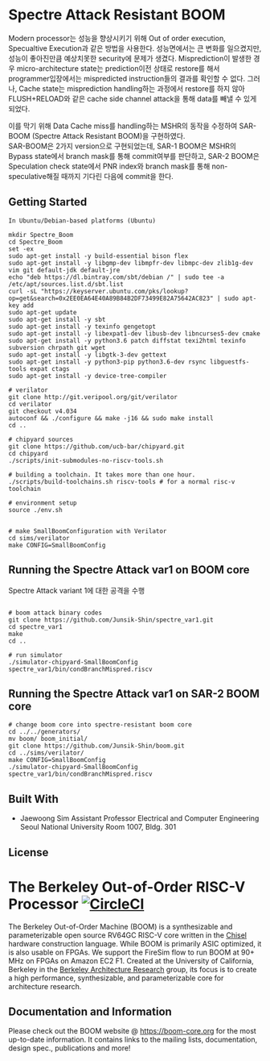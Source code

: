 # Spectre Attack Resistant BOOM

Modern processor는 성능을 향상시키기 위해 Out of order execution, Specualtive Execution과 같은 방법을 사용한다. 
성능면에서는 큰 변화를 일으켰지만, 성능이 좋아진만큼 예상치못한 security에 문제가 생겼다. 
Misprediction이 발생한 경우 micro-architecture state는 prediction이전 상태로 restore를 해서 programmer입장에서는 mispredicted instruction들의 결과를 확인할 수 없다. 
그러나, Cache state는 misprediction handling하는 과정에서 restore를 하지 않아 FLUSH+RELOAD와 같은 cache side channel attack을 통해 data를 빼낼 수 있게 되었다. 

이를 막기 위해 Data Cache miss를 handling하는 MSHR의 동작을 수정하여 SAR-BOOM (Spectre Attack Resistant BOOM)을 구현하였다.  
SAR-BOOM은 2가지 version으로 구현되었는데, 
SAR-1 BOOM은 MSHR의 Bypass state에서 branch mask를 통해 commit여부를 판단하고, 
SAR-2 BOOM은 Speculation check state에서 PNR index와 branch mask를 통해 non-speculative해질 때까지 기다린 다음에 commit을 한다. 


## Getting Started

```
In Ubuntu/Debian-based platforms (Ubuntu)

mkdir Spectre_Boom
cd Spectre_Boom
set -ex
sudo apt-get install -y build-essential bison flex
sudo apt-get install -y libgmp-dev libmpfr-dev libmpc-dev zlib1g-dev vim git default-jdk default-jre
echo "deb https://dl.bintray.com/sbt/debian /" | sudo tee -a /etc/apt/sources.list.d/sbt.list
curl -sL "https://keyserver.ubuntu.com/pks/lookup?op=get&search=0x2EE0EA64E40A89B84B2DF73499E82A75642AC823" | sudo apt-key add
sudo apt-get update
sudo apt-get install -y sbt
sudo apt-get install -y texinfo gengetopt
sudo apt-get install -y libexpat1-dev libusb-dev libncurses5-dev cmake
sudo apt-get install -y python3.6 patch diffstat texi2html texinfo subversion chrpath git wget
sudo apt-get install -y libgtk-3-dev gettext
sudo apt-get install -y python3-pip python3.6-dev rsync libguestfs-tools expat ctags
sudo apt-get install -y device-tree-compiler

# verilator
git clone http://git.veripool.org/git/verilator
cd verilator
git checkout v4.034
autoconf && ./configure && make -j16 && sudo make install
cd ..

# chipyard sources
git clone https://github.com/ucb-bar/chipyard.git
cd chipyard
./scripts/init-submodules-no-riscv-tools.sh

# building a toolchain. It takes more than one hour.
./scripts/build-toolchains.sh riscv-tools # for a normal risc-v toolchain

# environment setup 
source ./env.sh


# make SmallBoomConfiguration with Verilator
cd sims/verilator
make CONFIG=SmallBoomConfig

```


## Running the Spectre Attack var1 on BOOM core

Spectre Attack variant 1에 대한 공격을 수행

```

# boom attack binary codes
git clone https://github.com/Junsik-Shin/spectre_var1.git
cd spectre_var1
make
cd ..

# run simulator
./simulator-chipyard-SmallBoomConfig spectre_var1/bin/condBranchMispred.riscv

```

## Running the Spectre Attack var1 on SAR-2 BOOM core

```
# change boom core into spectre-resistant boom core
cd ../../generators/
mv boom/ boom_initial/
git clone https://github.com/Junsik-Shin/boom.git
cd ../sims/verilator/
make CONFIG=SmallBoomConfig
./simulator-chipyard-SmallBoomConfig spectre_var1/bin/condBranchMispred.riscv

```



## Built With

* Jaewoong Sim
Assistant Professor
Electrical and Computer Engineering
Seoul National University
Room 1007, Bldg. 301


## License

The Berkeley Out-of-Order RISC-V Processor [![CircleCI](https://circleci.com/gh/riscv-boom/riscv-boom.svg?style=svg)](https://circleci.com/gh/riscv-boom/riscv-boom)
====================================================================================================================================================================

The Berkeley Out-of-Order Machine (BOOM) is a synthesizable and parameterizable open source RV64GC RISC-V core written in the
[Chisel](https://chisel.eecs.berkeley.edu/) hardware construction language. While BOOM is primarily ASIC optimized, it is also usable on FPGAs.
We support the FireSim flow to run BOOM at 90+ MHz on FPGAs on Amazon EC2 F1. Created at the University of California,
Berkeley in the [Berkeley Architecture Research](https://bar.eecs.berkeley.edu/) group, its focus is to create a high
performance, synthesizable, and parameterizable core for architecture research.

## Documentation and Information

Please check out the BOOM website @ https://boom-core.org for the most up-to-date information.
It contains links to the mailing lists, documentation, design spec., publications and more!
